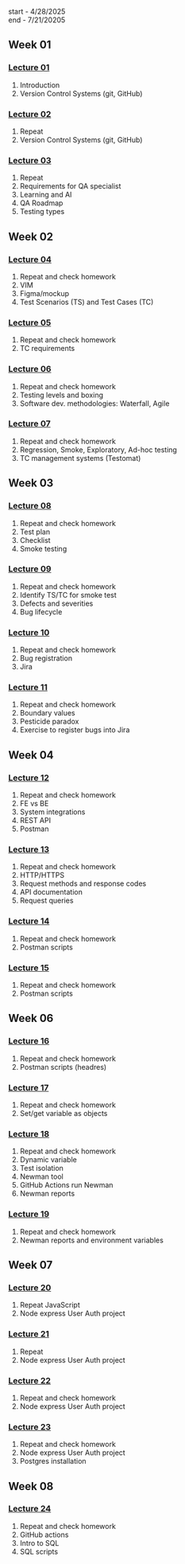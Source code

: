 start - 4/28/2025	
end - 7/21/20205


## Week 01
### [Lecture 01](/notes/lecture_01.md)
1. Introduction
2. Version Control Systems (git, GitHub)

### [Lecture 02](/notes/lecture_02.md)
1. Repeat
2. Version Control Systems (git, GitHub)

### [Lecture 03](/notes/lecture_03.md)
1. Repeat
2. Requirements for QA specialist
3. Learning and AI
4. QA Roadmap
5. Testing types


## Week 02
### [Lecture 04](/notes/lecture_04.md)
1. Repeat and check homework
2. VIM
3. Figma/mockup
4. Test Scenarios (TS) and Test Cases (TC)

### [Lecture 05](/notes/lecture_05.md)
1. Repeat and check homework
2. TC requirements

### [Lecture 06](/notes/lecture_06.md)
1. Repeat and check homework
2. Testing levels and boxing
3. Software dev. methodologies: Waterfall, Agile

### [Lecture 07](/notes/lecture_07.md)
1. Repeat and check homework
2. Regression, Smoke, Exploratory, Ad-hoc testing
3. TC management systems (Testomat)


## Week 03
### [Lecture 08](/notes/lecture_08.md)
1. Repeat and check homework
2. Test plan
3. Checklist
4. Smoke testing

### [Lecture 09](/notes/lecture_09.md)
1. Repeat and check homework
2. Identify TS/TC for smoke test
3. Defects and severities
4. Bug lifecycle

### [Lecture 10](/notes/lecture_10.md)
1. Repeat and check homework
2. Bug registration
3. Jira

### [Lecture 11](/notes/lecture_11.md)
1. Repeat and check homework 
2. Boundary values
3. Pesticide paradox
4. Exercise to register bugs into Jira


## Week 04
### [Lecture 12](/notes/lecture_12.md)
1. Repeat and check homework
2. FE vs BE
3. System integrations
4. REST API
5. Postman

### [Lecture 13](/notes/lecture_13.md)
1. Repeat and check homework
2. HTTP/HTTPS
3. Request methods and response codes
4. API documentation
5. Request queries

### [Lecture 14](/notes/lecture_14.md)
1. Repeat and check homework
2. Postman scripts

### [Lecture 15](/notes/lecture_15.md)
1. Repeat and check homework
2. Postman scripts


## Week 06
### [Lecture 16](/notes/lecture_16.md)
1. Repeat and check homework
2. Postman scripts (headres)

### [Lecture 17](/notes/lecture_17.md)
1. Repeat and check homework
2. Set/get variable as objects

### [Lecture 18](/notes/lecture_18.md)
1. Repeat and check homework
2. Dynamic variable
3. Test isolation
4. Newman tool
5. GitHub Actions run Newman
3. Newman reports

### [Lecture 19](/notes/lecture_19.md)
1. Repeat and check homework
2. Newman reports and environment variables

   
## Week 07
### [Lecture 20](/notes/lecture_20.md)
1. Repeat JavaScript
2. Node express User Auth project 

### [Lecture 21](/notes/lecture_21.md)
1. Repeat
2. Node express User Auth project 

### [Lecture 22]()
1. Repeat and check homework
2. Node express User Auth project 

### [Lecture 23](/notes/lecture_23.md)
1. Repeat and check homework
2. Node express User Auth project 
3. Postgres installation


## Week 08
### [Lecture 24](/notes/lecture_24.md)
1. Repeat and check homework
2. GitHub actions
3. Intro to SQL
4. SQL scripts



<!-- ## Week 09 -->
